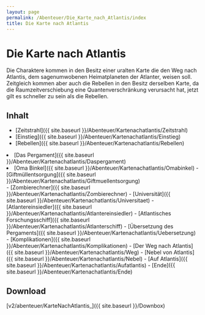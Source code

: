 ```yaml
---
layout: page
permalink: /Abenteuer/Die_Karte_nach_Atlantis/index
title: Die Karte nach Atlantis
---
```


# Die Karte nach Atlantis

Die Charaktere kommen in den Besitz einer uralten Karte die den Weg nach Atlantis, dem sagenumwobenen Heimatplaneten der Atlanter, weisen soll. Zeitgleich kommen aber auch die Rebellen in den Besitz derselben Karte, da die Raumzeitverschiebung eine Quantenverschränkung verursacht hat, jetzt gilt es schneller zu sein als die Rebellen.

## Inhalt

- [Zeitstrahl]({{ site.baseurl }}/Abenteuer/Kartenachatlantis/Zeitstrahl)
- [Einstieg]({{ site.baseurl }}/Abenteuer/Kartenachatlantis/Einstieg)
- [Rebellen]({{ site.baseurl }}/Abenteuer/Kartenachatlantis/Rebellen)
<li>[Das Pergament]({{ site.baseurl }}/Abenteuer/Kartenachatlantis/Daspergament)
<li>[Oma Binkel]({{ site.baseurl }}/Abenteuer/Kartenachatlantis/Omabinkel)
- [Giftmüllentsorgung]({{ site.baseurl }}/Abenteuer/Kartenachatlantis/Giftmuellentsorgung)

</li>
- [Zombierechner]({{ site.baseurl }}/Abenteuer/Kartenachatlantis/Zombierechner)
- [Universität]({{ site.baseurl }}/Abenteuer/Kartenachatlantis/Universitaet)
- [Atlantereinsiedler]({{ site.baseurl }}/Abenteuer/Kartenachatlantis/Atlantereinsiedler)
- [Atlantisches Forschungsschiff]({{ site.baseurl }}/Abenteuer/Kartenachatlantis/Atlanterschiff)

</li>
- [Übersetzung des Pergaments]({{ site.baseurl }}/Abenteuer/Kartenachatlantis/Uebersetzung)
- [Komplikationen]({{ site.baseurl }}/Abenteuer/Kartenachatlantis/Komplikationen)
- [Der Weg nach Atlantis]({{ site.baseurl }}/Abenteuer/Kartenachatlantis/Weg)
- [Nebel von Atlantis]({{ site.baseurl }}/Abenteuer/Kartenachatlantis/Nebel)
- [Auf Atlantis]({{ site.baseurl }}/Abenteuer/Kartenachatlantis/Aufatlantis)
- [Ende]({{ site.baseurl }}/Abenteuer/Kartenachatlantis/Ende)

## Download

[v2/abenteuer/KarteNachAtlantis_]({{ site.baseurl }}/Downbox)
